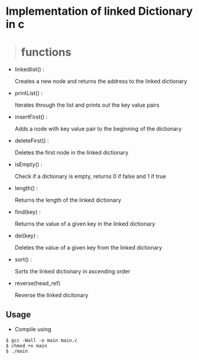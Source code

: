 # Implementation of linked Dictionary in c

> # functions

- linkedlist() :
  <p>Creates a new node and returns the address to the linked dictionary </p>
- printList() :
  <p> Iterates through the list and prints out the key value pairs </p>
- insertFirst() :
  <p> Adds a node with key value pair to the beginning of the dictionary </p>
- deleteFirst() :
  <p> Deletes the first node in the linked dictionary </p>
- isEmpty() :
   <P> Check if a dictionary is empty, returns 0 if false and 1 if true </p>
- length() :
   <p> Returns the length of the linked dictionary </p>
- find(key) :
   <p> Returns the value of a given key in the linked  dictionary </p> 
- del(key) :
   <p> Deletes the value of a given key from the linked dictionary </p>
- sort() :
   <p> Sorts the linked dictionary in ascending order </p>
- reverse(head_ref)
   <p> Reverse the linked dicitonary </p>

## Usage
- Compile using
 ```
$ gcc -Wall -o main main.c
$ chmod +x main
$ ./main
 
 ```
 
